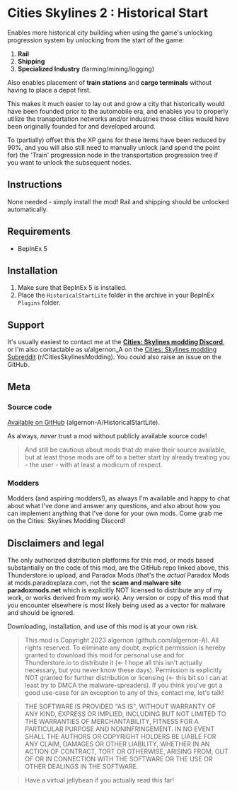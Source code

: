# Cities Skylines 2 : Historical Start
Enables more historical city building when using the game's unlocking progression system by unlocking from the start of the game:
1. **Rail**
1. **Shipping**
1. **Specialized Industry** (farming/mining/logging)

Also enables placement of **train stations** and **cargo terminals** without having to place a depot first.

This makes it much easier to lay out and grow a city that historically would have been founded prior to the automobile era, and enables you to properly utilize the transportation networks and/or industries those cities would have been originally founded for and developed around.

To (partially) offset this the XP gains for these items have been reduced by 90%, and you will also still need to manually unlock (and spend the point for) the 'Train' progression node in the transportation progression tree if you want to unlock the subsequent nodes.		

## Instructions
None needed - simply install the mod!  Rail and shipping should be unlocked automatically.

## Requirements
- BepInEx 5

## Installation
1. Make sure that BepInEx 5 is installed.
1. Place the `HistoricalStartLite` folder in the archive in your BepInEx `Plugins` folder.

## Support
It's usually easiest to contact me at the [**Cities: Skylines modding Discord**](https://discord.gg/7rTsfUdfTf), or I'm also contactable as u/algernon_A on the [Cities: Skylines modding Subreddit](https://www.reddit.com/r/CitiesSkylinesModding) (r/CitiesSkylinesModding).  You could also raise an issue on the GitHub.

## Meta

### Source code
[Available on GitHub](https://github.com/algernon-A/HistoricalStartLite) (algernon-A/HistoricalStartLite).

As always, *never* trust a mod without publicly available source code!

>And still be cautious about mods that *do* make their source available, but at least those mods are off to a better start by already treating you - the user - with at least a modicum of respect.

### Modders
Modders (and aspiring modders!), as always I'm available and happy to chat about what I've done and answer any questions, and also about how you can implement anything that I've done for your own mods.  Come grab me on the Cities: Skylines Modding Discord!

## Disclaimers and legal
The only authorized distribution platforms for this mod, or mods based substantially on the code of this mod, are the GitHub repo linked above, this Thunderstore.io upload, and Paradox Mods (that's the *actual* Paradox Mods at mods.paradoxplaza.com, not the **scam and malware site paradoxmods.net** which is explicitly NOT licensed to distribute any of my work, or works derived from my work).  Any version or copy of this mod that you encounter elsewhere is most likely being used as a vector for malware and should be ignored.

Downloading, installation, and use of this mod is at your own risk.

>This mod is Copyright 2023 algernon (github.com/algernon-A).  All rights reserved.  To eliminate any doubt, explicit permission is hereby granted to download this mod for personal use and for Thunderstore.io to distribute it (<- I hope all this isn't actually necessary, but you never know these days).  Permission is explicitly NOT granted for further distribution or licensing (<- this bit so I can at least *try* to DMCA the malware-spreaders). If you think you've got a good use-case for an exception to any of this, contact me, let's talk!

>THE SOFTWARE IS PROVIDED "AS IS", WITHOUT WARRANTY OF ANY KIND, EXPRESS OR IMPLIED, INCLUDING BUT NOT LIMITED TO THE WARRANTIES OF MERCHANTABILITY, FITNESS FOR A PARTICULAR PURPOSE AND NONINFRINGEMENT. IN NO EVENT SHALL THE AUTHORS OR COPYRIGHT HOLDERS BE LIABLE FOR ANY CLAIM, DAMAGES OR OTHER LIABILITY, WHETHER IN AN ACTION OF CONTRACT, TORT OR OTHERWISE, ARISING FROM, OUT OF OR IN CONNECTION WITH THE SOFTWARE OR THE USE OR OTHER DEALINGS IN THE SOFTWARE.

>Have a virtual jellybean if you actually read this far!